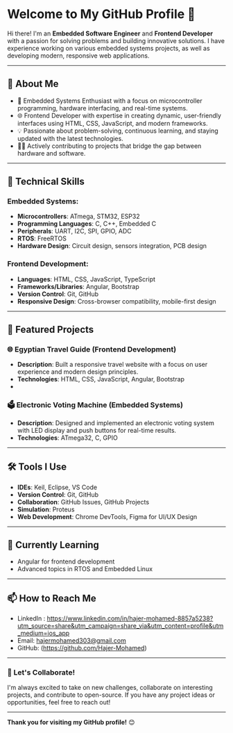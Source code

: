

# Welcome to My GitHub Profile 👋

Hi there! I'm an **Embedded Software Engineer** and **Frontend Developer** with a passion for solving problems and building innovative solutions. I have experience working on various embedded systems projects, as well as developing modern, responsive web applications. 

---

## 🚀 About Me
- 🔧 Embedded Systems Enthusiast with a focus on microcontroller programming, hardware interfacing, and real-time systems.
- 🌐 Frontend Developer with expertise in creating dynamic, user-friendly interfaces using HTML, CSS, JavaScript, and modern frameworks.
- 💡 Passionate about problem-solving, continuous learning, and staying updated with the latest technologies.
- 👩‍💻 Actively contributing to projects that bridge the gap between hardware and software.

---

## 🔧 Technical Skills

### Embedded Systems:
- **Microcontrollers**: ATmega, STM32, ESP32
- **Programming Languages**: C, C++, Embedded C
- **Peripherals**: UART, I2C, SPI, GPIO, ADC
- **RTOS**: FreeRTOS
- **Hardware Design**: Circuit design, sensors integration, PCB design

### Frontend Development:
- **Languages**: HTML, CSS, JavaScript, TypeScript
- **Frameworks/Libraries**: Angular, Bootstrap
- **Version Control**: Git, GitHub
- **Responsive Design**: Cross-browser compatibility, mobile-first design

---

## 🌟 Featured Projects

### 🌐 Egyptian Travel Guide (Frontend Development)
- **Description**: Built a responsive travel website with a focus on user experience and modern design principles.
- **Technologies**: HTML, CSS, JavaScript, Angular, Bootstrap
- 

### 🗳️ Electronic Voting Machine (Embedded Systems)
- **Description**: Designed and implemented an electronic voting system with LED display and push buttons for real-time results.
- **Technologies**: ATmega32, C, GPIO

---

## 🛠️ Tools I Use
- **IDEs**: Keil, Eclipse, VS Code
- **Version Control**: Git, GitHub
- **Collaboration**: GitHub Issues, GitHub Projects
- **Simulation**: Proteus
- **Web Development**: Chrome DevTools, Figma for UI/UX Design

---

## 🌱 Currently Learning
- Angular for frontend development
- Advanced topics in RTOS and Embedded Linux

---

## 📫 How to Reach Me
- LinkedIn : https://www.linkedin.com/in/hajer-mohamed-8857a5238?utm_source=share&utm_campaign=share_via&utm_content=profile&utm_medium=ios_app
- Email: hajermohamed303@gmail.com
- GitHub: (https://github.com/Hajer-Mohamed)

---

### 💬 Let's Collaborate!
I'm always excited to take on new challenges, collaborate on interesting projects, and contribute to open-source. If you have any project ideas or opportunities, feel free to reach out!

---

**Thank you for visiting my GitHub profile!** 😊
